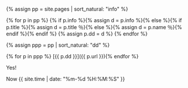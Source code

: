 
{% assign pp = site.pages | sort_natural: "info" %}

{% for p in pp %}
{% if p.info  %}{% assign d = p.info %}{% else %}{% if p.title %}{% assign d = p.title ％}{% else %}{% assign d = p.name ％}{% endif %}{% endif %}
{% assign p.dd = d %}
{% endfor %}

{% assign ppp = pp | sort_natural: "dd" %}

{% for p in ppp %} [{{ p.dd }}]({{ p.url }}){% endfor %}

Yes! 

Now {{ site.time | date: "%m-%d %H:%M:%S" }}


<!---{% if p.info  %}{{ p.info }}{% else %}{% if p.title %}{{ p.title }}{% else %}{{ p.name }}{% endif %}{% endif %} >


